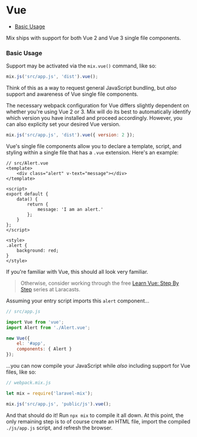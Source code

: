 # Vue

-   [Basic Usage](#basic-usage)

Mix ships with support for both Vue 2 and Vue 3 single file components.

### Basic Usage

Support may be activated via the `mix.vue()` command, like so:

```js
mix.js('src/app.js', 'dist').vue();
```

Think of this as a way to request general JavaScript bundling, but _also_ support and awareness of Vue single file components.

The necessary webpack configuration for Vue differs slightly dependent on whether you're using Vue 2 or 3.
Mix will do its best to automatically identify which version you have installed and proceed accordingly. However, you can also explicity set your desired Vue version.

```js
mix.js('src/app.js', 'dist').vue({ version: 2 });
```

Vue's single file components allow you to declare a template, script, and styling within a single file that has a `.vue` extension. Here's an example:

```vue
// src/Alert.vue
<template>
    <div class="alert" v-text="message"></div>
</template>

<script>
export default {
    data() {
        return {
            message: 'I am an alert.'
        };
    }
};
</script>

<style>
.alert {
    background: red;
}
</style>
```

If you're familiar with Vue, this should all look very familiar.

> Otherwise, consider working through the free [Learn Vue: Step By Step](https://laracasts.com/series/learn-vue-2-step-by-step) series at Laracasts.

Assuming your entry script imports this `alert` component...

```js
// src/app.js

import Vue from 'vue';
import Alert from './Alert.vue';

new Vue({
    el: '#app',
    components: { Alert }
});
```

...you can now compile your JavaScript while _also_ including support for Vue files, like so:

```js
// webpack.mix.js

let mix = require('laravel-mix');

mix.js('src/app.js', 'public/js').vue();
```

And that should do it! Run `npx mix` to compile it all down. At this point, the only remaining step is to of course create an HTML file, import the compiled `./js/app.js` script, and refresh the browser.
